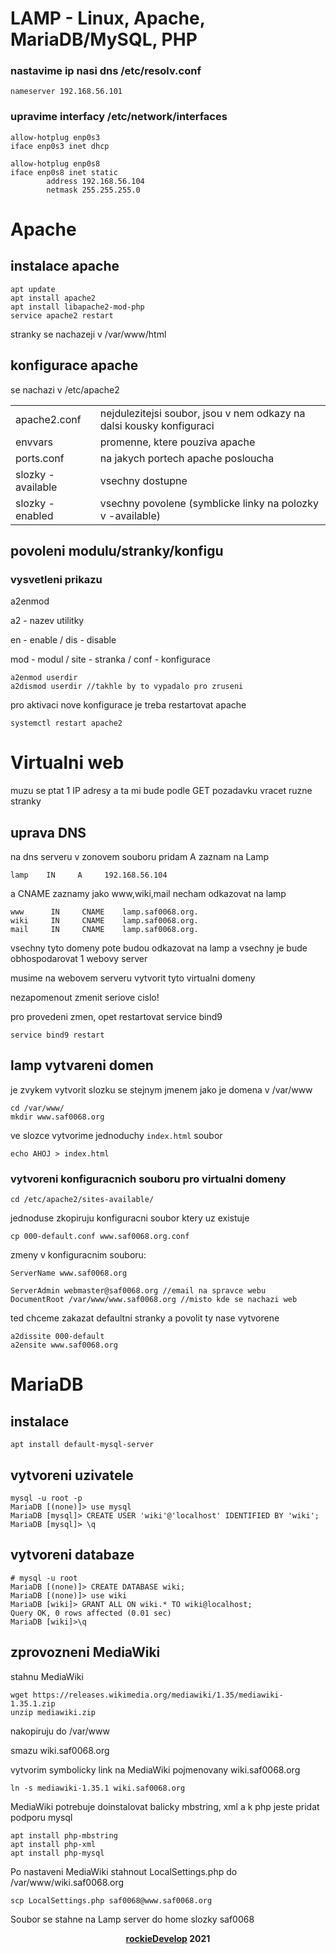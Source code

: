 # LAMP - Linux, Apache, MariaDB/MySQL, PHP

### nastavime ip nasi dns /etc/resolv.conf
    nameserver 192.168.56.101

### upravime interfacy /etc/network/interfaces
    allow-hotplug enp0s3
    iface enp0s3 inet dhcp
    
    allow-hotplug enp0s8
    iface enp0s8 inet static
            address 192.168.56.104
            netmask 255.255.255.0

# Apache
## instalace apache
    apt update
    apt install apache2
    apt install libapache2-mod-php
    service apache2 restart

stranky se nachazeji v /var/www/html


## konfigurace apache
se nachazi v /etc/apache2
<table>
  <tr><td>apache2.conf</td><td>nejdulezitejsi soubor, jsou v nem odkazy na dalsi kousky konfiguraci</td></tr>
  <tr><td>envvars</td><td>promenne, ktere pouziva apache</td></tr>
  <tr><td>ports.conf</td><td>na jakych portech apache posloucha</td></tr>
  <tr><td>slozky -available</td><td>vsechny dostupne</td></tr>
  <tr><td>slozky -enabled</td><td>vsechny povolene (symblicke linky na polozky v -available)</td></tr>
</table>

## povoleni modulu/stranky/konfigu

### vysvetleni prikazu
a2enmod

a2 - nazev utilitky

en - enable / dis - disable

mod - modul / site - stranka / conf - konfigurace

    a2enmod userdir
    a2dismod userdir //takhle by to vypadalo pro zruseni
    
pro aktivaci nove konfigurace je treba restartovat apache

    systemctl restart apache2

# Virtualni web
muzu se ptat 1 IP adresy a ta mi bude podle GET pozadavku vracet ruzne stranky

## uprava DNS
na dns serveru v zonovem souboru pridam A zaznam na Lamp

    lamp    IN     A     192.168.56.104

a CNAME zaznamy jako www,wiki,mail necham odkazovat na lamp

    www      IN     CNAME    lamp.saf0068.org.
    wiki     IN     CNAME    lamp.saf0068.org.
    mail     IN     CNAME    lamp.saf0068.org.

vsechny tyto domeny pote budou odkazovat na lamp a vsechny je bude obhospodarovat 1 webovy server

musime na webovem serveru vytvorit tyto virtualni domeny

nezapomenout zmenit seriove cislo!

pro provedeni zmen, opet restartovat service bind9

    service bind9 restart
    
## lamp vytvareni domen
je zvykem vytvorit slozku se stejnym jmenem jako je domena v /var/www

    cd /var/www/
    mkdir www.saf0068.org
    
ve slozce vytvorime jednoduchy `index.html` soubor

    echo AHOJ > index.html

### vytvoreni konfiguracnich souboru pro virtualni domeny

    cd /etc/apache2/sites-available/

jednoduse zkopiruju konfiguracni soubor ktery uz existuje
    
    cp 000-default.conf www.saf0068.org.conf

zmeny v konfiguracnim souboru:
    
    ServerName www.saf0068.org
    
    ServerAdmin webmaster@saf0068.org //email na spravce webu
    DocumentRoot /var/www/www.saf0068.org //misto kde se nachazi web

ted chceme zakazat defaultni stranky a povolit ty nase vytvorene

    a2dissite 000-default
    a2ensite www.saf0068.org


# MariaDB
## instalace
    apt install default-mysql-server
    
## vytvoreni uzivatele
    mysql -u root -p
    MariaDB [(none)]> use mysql
    MariaDB [mysql]> CREATE USER 'wiki'@'localhost' IDENTIFIED BY 'wiki';
    MariaDB [mysql]> \q
    
## vytvoreni databaze
    # mysql -u root
    MariaDB [(none)]> CREATE DATABASE wiki;
    MariaDB [(none)]> use wiki
    MariaDB [wiki]> GRANT ALL ON wiki.* TO wiki@localhost;
    Query OK, 0 rows affected (0.01 sec)
    MariaDB [wiki]>\q
    
## zprovozneni MediaWiki
stahnu MediaWiki

    wget https://releases.wikimedia.org/mediawiki/1.35/mediawiki-1.35.1.zip
    unzip mediawiki.zip

nakopiruju do /var/www

smazu wiki.saf0068.org

vytvorim symbolicky link na MediaWiki pojmenovany wiki.saf0068.org

    ln -s mediawiki-1.35.1 wiki.saf0068.org
    
MediaWiki potrebuje doinstalovat balicky mbstring, xml a k php jeste pridat podporu mysql

    apt install php-mbstring
    apt install php-xml
    apt install php-mysql
    
Po nastaveni MediaWiki stahnout LocalSettings.php do /var/www/wiki.saf0068.org

    scp LocalSettings.php saf0068@www.saf0068.org

Soubor se stahne na Lamp server do home slozky saf0068
    


<p align="center">
    <b><a href="https://github.com/rockieDevelop" target="_blank">rockieDevelop</a> 2021</b>
</div>
